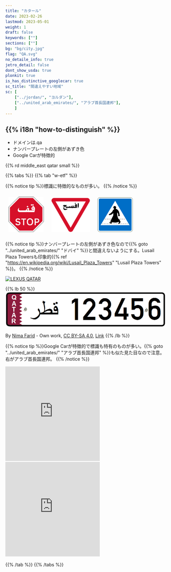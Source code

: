 ```yaml
---
title: "カタール"
date: 2023-02-26
lastmod: 2023-05-01
weight: 1
draft: false
keywords: [""]
sections: [""]
bg: "bg/city.jpg"
flag: "QA.svg"
no_detaile_info: true
jetro_detail: false
dont_show_usda: true
plonkit: true
is_has_distinctive_googlecar: true
sc_title: "間違えやすい地域"
sc: [
    ["../jordan/", "ヨルダン"],
    ["../united_arab_emirates/", "アラブ首長国連邦"],
    ]
---
```


<div class="main-desciption country-description">
    <h2 class="section-title">{{% i18n "how-to-distinguish" %}}</h2>
    <ul class="rule-list">
        <li>ドメインは<span class="quiz">.qa</span></li>
        <li>ナンバープレートの左側が<span class="quiz">あずき色</span></li>
        <li>Google Carが特徴的</li>
    </ul>
    {{% rd middle_east qatar small %}}
</div>

{{% tabs  %}}
{{% tab "w-etf" %}}


{{% notice tip %}}標識に特徴的なものが多い。
{{% /notice %}}
<div class="googlemap-if unclickable">
<img src="./r/QA_road_sign_R100.svg" width="110px" style="margin:10px">
<img src="./r/QA_road_sign_R101.svg" width="120px" style="margin:10px">
<img src="./r/Qatar_traffic_sign_428.svg" width="110px" style="margin:10px">
</div>

{{% notice tip %}}ナンバープレートの左側が<span class="quiz">あずき色</span>なので{{% goto "../united_arab_emirates/" "ドバイ" %}}と間違えないようにする。Lusail Plaza Towersも印象的{{% ref "https://en.wikipedia.org/wiki/Lusail_Plaza_Towers" "Lusail Plaza Towers" %}}。
{{% /notice %}}

<div class="googlemap-if">
<a data-flickr-embed="true" href="https://www.flickr.com/photos/69929929@N06/11779192183/in/photolist-iWTrsp-2fvi8oK-22yUVjh-FNFeyq-dCv93w-G6qsP1-ggWGjz-EmAq2n-2aZjhfr-HFkUwn-6pFc85-Fc3Sxj-23h8rR1-adae1u-JgBDTk-36P1xX-22625X3-21DHswA-22f7HZN-27zBdC7-qU4RSx-9fD3m9-27f4Hxu-9gFd1V-241EssR-rTuwhj-2816gnA-qoAn2o-YkatZF-281N2p6-CBNqxj-2drfvLE-249Fn2i-28JZxeb-hcHPzZ-24RzSYf-23JkzA9-HTkTJr-hcJ1y3-8T64zc-846Ztr-28wQ4fJ-2atewHS-e1hGsE-PKwY88-QonFef-2aDXEF4-2aAm3pR-9hL37a-e3zksN" title="LEXUS QATAR"><img src="https://live.staticflickr.com/3789/11779192183_c8b24b95ab_z.jpg" width="640" height="427" alt="LEXUS QATAR"/></a><script async src="//embedr.flickr.com/assets/client-code.js" charset="utf-8"></script>
</div>

{{% lb 50 %}}
![](2023-05-28-00-06-42.png)

By <a href="//commons.wikimedia.org/wiki/User:Nima_Farid" class="mw-redirect" title="User:Nima Farid">Nima Farid</a> - <span class="int-own-work" lang="en">Own work</span>, <a href="https://creativecommons.org/licenses/by-sa/4.0" title="Creative Commons Attribution-Share Alike 4.0">CC BY-SA 4.0</a>, <a href="https://commons.wikimedia.org/w/index.php?curid=49414523">Link</a>
{{% /lb %}}


{{% notice tip %}}Google Carが特徴的で標識も特有のものが多い。{{% goto "../united_arab_emirates/" "アラブ首長国連邦" %}}も似た見た目なので注意。右がアラブ首長国連邦。
{{% /notice %}}

<div class="googlemap-if">
<iframe src="https://www.google.com/maps/embed?pb=!4v1687827551792!6m8!1m7!1sm_0E-7kek0LrHoCF3cdgww!2m2!1d25.32439721993444!2d51.35161953558839!3f226.8670241269839!4f-32.44312003721448!5f0.4000000000000002" width="295" height="295" style="border:0;" allowfullscreen="" loading="lazy" referrerpolicy="no-referrer-when-downgrade"></iframe>
<iframe src="https://www.google.com/maps/embed?pb=!4v1687827520671!6m8!1m7!1sxSvV8BnLUB3MuV2kl9Rc8A!2m2!1d25.40734473322975!2d55.51560890219447!3f224.367490569436!4f-48.1502334285031!5f0.4000000000000002" width="295" height="295" style="border:0;" allowfullscreen="" loading="lazy" referrerpolicy="no-referrer-when-downgrade"></iframe>
</div>


{{% /tab %}}
{{% /tabs  %}}